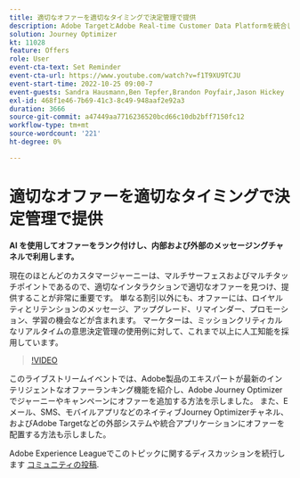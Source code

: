 ```yaml
---
title: 適切なオファーを適切なタイミングで決定管理で提供
description: Adobe TargetとAdobe Real-time Customer Data Platformを統合して、よりパーソナライズされた顧客体験を提供できます。 このライブストリームイベントでは、これら 2 つのプラットフォームを統合して、企業がリアルタイムでデータを収集し、ターゲットを絞ったエクスペリエンスを作成およびテストする方法を確認します。 この強力な機能のエンドツーエンドのプロセスを実際のデモで確認できます。
solution: Journey Optimizer
kt: 11028
feature: Offers
role: User
event-cta-text: Set Reminder
event-cta-url: https://www.youtube.com/watch?v=f1T9XU9TCJU
event-start-time: 2022-10-25 09:00-7
event-guests: Sandra Hausmann,Ben Tepfer,Brandon Poyfair,Jason Hickey
exl-id: 468f1e46-7b69-41c3-8c49-948aaf2e92a3
duration: 3666
source-git-commit: a47449aa7716236520bcd66c10db2bff7150fc12
workflow-type: tm+mt
source-wordcount: '221'
ht-degree: 0%

---
```


# 適切なオファーを適切なタイミングで決定管理で提供

**AI を使用してオファーをランク付けし、内部および外部のメッセージングチャネルで利用します。**

現在のほとんどのカスタマージャーニーは、マルチサーフェスおよびマルチタッチポイントであるので、適切なインタラクションで適切なオファーを見つけ、提供することが非常に重要です。 単なる割引以外にも、オファーには、ロイヤルティとリテンションのメッセージ、アップグレード、リマインダー、プロモーション、学習の機会などが含まれます。 マーケターは、ミッションクリティカルなリアルタイムの意思決定管理の使用例に対して、これまで以上に人工知能を採用しています。

>[!VIDEO](https://video.tv.adobe.com/v/3410560/?quality=12&learn=on)

このライブストリームイベントでは、Adobe製品のエキスパートが最新のインテリジェントなオファーランキング機能を紹介し、Adobe Journey Optimizerでジャーニーやキャンペーンにオファーを追加する方法を示しました。  また、E メール、SMS、モバイルアプリなどのネイティブJourney Optimizerチャネル、およびAdobe Targetなどの外部システムや統合アプリケーションにオファーを配置する方法も示しました。

Adobe Experience Leagueでこのトピックに関するディスカッションを続行します [コミュニティの投稿](https://experienceleaguecommunities.adobe.com/t5/journey-optimizer-discussions/experience-league-live-post-session-discussion-deliver-the-right/m-p/554802#M55).

